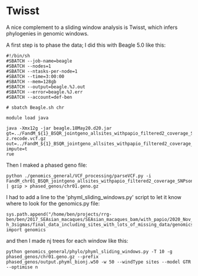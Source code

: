 # Twisst

A nice complement to a sliding window analysis is Twisst, which infers phylogenies in genomic windows.

A first step is to phase the data; I did this with Beagle 5.0 like this:
```
#!/bin/sh
#SBATCH --job-name=beagle
#SBATCH --nodes=1
#SBATCH --ntasks-per-node=1
#SBATCH --time=3:00:00
#SBATCH --mem=128gb
#SBATCH --output=beagle.%J.out
#SBATCH --error=beagle.%J.err
#SBATCH --account=def-ben

# sbatch Beagle.sh chr

module load java

java -Xmx12g -jar beagle.18May20.d20.jar gt=../FandM_${1}_BSQR_jointgeno_allsites_withpapio_filtered2_coverage_SNPsonly.vcf.g
z.recode.vcf.gz out=../FandM_${1}_BSQR_jointgeno_allsites_withpapio_filtered2_coverage_SNPsonly.vcf.gz.phased.vcf.gz impute=t
rue 
```

Then I maked a phased geno file:
```
python ./genomics_general/VCF_processing/parseVCF.py -i FandM_chr01_BSQR_jointgeno_allsites_withpapio_filtered2_coverage_SNPsonly.vcf.gz.phased.vcf.gz.vcf.gz | gzip > phased_genos/chr01.geno.gz
```

I had to add a line to the 'phyml_sliding_windows.py' script to let it know where to look for the genomics.py file:

```
sys.path.append("/home/ben/projects/rrg-ben/ben/2017_SEAsian_macaques/SEAsian_macaques_bam/with_papio/2020_Nov_filtered_by_dept
h_3sigmas/final_data_including_sites_with_lots_of_missing_data/genomics_general")
import genomics
```

and then I made nj trees for each window like this:
```
python genomics_general/phylo/phyml_sliding_windows.py -T 10 -g phased_genos/chr01.geno.gz --prefix phased_genos/output.phyml_bionj.w50 -w 50 --windType sites --model GTR --optimise n
```
